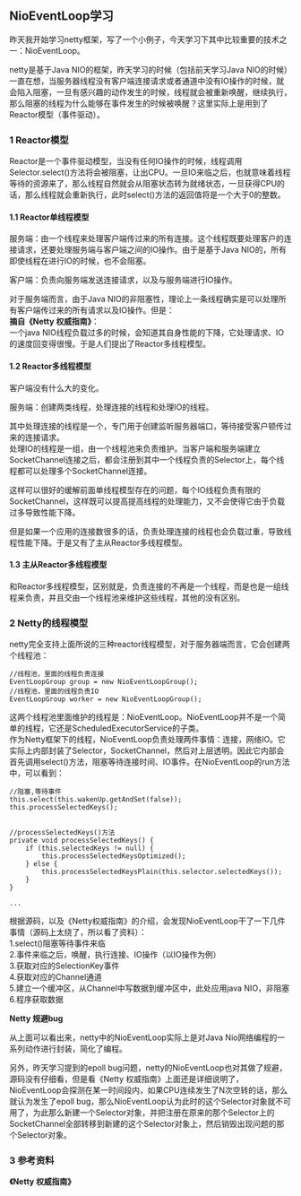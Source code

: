 ## NioEventLoop学习

昨天我开始学习netty框架，写了一个小例子，今天学习下其中比较重要的技术之一：NioEventLoop。

netty是基于Java NIO的框架，昨天学习的时候（包括前天学习Java NIO的时候）一直在想，当服务器线程没有客户端连接请求或者通道中没有IO操作的时候，就会陷入阻塞，一旦有感兴趣的动作发生的时候，线程就会被重新唤醒，继续执行，那么阻塞的线程为什么能够在事件发生的时候被唤醒？这里实际上是用到了Reactor模型（事件驱动）。

### 1 Reactor模型
Reactor是一个事件驱动模型，当没有任何IO操作的时候，线程调用Selector.select()方法将会被阻塞，让出CPU。一旦IO来临之后，也就意味着线程等待的资源来了，那么线程自然就会从阻塞状态转为就绪状态，一旦获得CPU的话，那么线程就会重新执行，此时select()方法的返回值将是一个大于0的整数。

#### 1.1 Reactor单线程模型
服务端：由一个线程来处理客户端传过来的所有连接。这个线程既要处理客户的连接请求，还要处理服务端与客户端之间的IO操作。由于是基于Java NIO的，所有即使线程在进行IO的时候，也不会阻塞。

客户端：负责向服务端发送连接请求，以及与服务端进行IO操作。

对于服务端而言，由于Java NIO的非阻塞性，理论上一条线程确实是可以处理所有客户端传过来的所有请求以及IO操作。但是：  
**摘自《Netty 权威指南》**：  
一个java NIO线程负载过多的时候，会知道其自身性能的下降，它处理请求、IO的速度回变得很慢。于是人们提出了Reactor多线程模型。

#### 1.2 Reactor多线程模型
客户端没有什么大的变化。

服务端：创建两类线程，处理连接的线程和处理IO的线程。

其中处理连接的线程是一个，专门用于创建监听服务器端口，等待接受客户顿传过来的连接请求。    
处理IO的线程是一组，由一个线程池来负责维护。当客户端和服务端建立SocketChannel连接之后，都会注册到其中一个线程负责的Selector上，每个线程都可以处理多个SocketChannel连接。

这样可以很好的缓解前面单线程模型存在的问题，每个IO线程负责有限的SocketChannel，这样既可以提高提高线程的处理能力，又不会使得它由于负载过多导致性能下降。

但是如果一个应用的连接数很多的话，负责处理连接的线程也会负载过重，导致线程性能下降。于是又有了主从Reactor多线程模型。

#### 1.3 主从Reactor多线程模型
和Reactor多线程模型，区别就是，负责连接的不再是一个线程，而是也是一组线程来负责，并且交由一个线程池来维护这些线程，其他的没有区别。

### 2 Netty的线程模型
netty完全支持上面所说的三种reactor线程模型，对于服务器端而言，它会创建两个线程池：
```
//线程池，里面的线程负责连接
EventLoopGroup group = new NioEventLoopGroup();
//线程池，里面的线程负责IO
EventLoopGroup worker = new NioEventLoopGroup();
```
这两个线程池里面维护的线程是：NioEventLoop。NioEventLoop并不是一个简单的线程，它还是ScheduledExecutorService的子类。  
作为Netty框架下的线程，NioEventLoop负责处理两件事情：连接，网络IO。它实际上内部封装了Selector，SocketChannel，然后对上层透明。因此它内部会首先调用select()方法，阻塞等待连接时间、IO事件。在NioEventLoop的run方法中，可以看到：
```
//阻塞,等待事件
this.select(this.wakenUp.getAndSet(false));
this.processSelectedKeys();


//processSelectedKeys()方法
private void processSelectedKeys() {
    if (this.selectedKeys != null) {
        this.processSelectedKeysOptimized();
    } else {
        this.processSelectedKeysPlain(this.selector.selectedKeys());
    }
}

...
```
根据源码，以及《Netty权威指南》的介绍，会发现NioEventLoop干了一下几件事情（源码上太绕了，所以看了资料）：  
1.select()阻塞等待事件来临   
2.事件来临之后，唤醒，执行连接、IO操作（以IO操作为例）   
3.获取对应的SelectionKey事件   
4.获取对应的Channel通道   
5.建立一个缓冲区，从Channel中写数据到缓冲区中，此处应用java NIO，非阻塞   
6.程序获取数据   

**Netty 规避bug**  

从上面可以看出来，netty中的NioEventLoop实际上是对Java Nio网络编程的一系列动作进行封装，简化了编程。   

另外，昨天学习提到的epoll bug问题，netty的NioEventLoop也对其做了规避，源码没有仔细看，但是看《Netty 权威指南》上面还是详细说明了，NioEventLoop会探测在某一时间段内，如果CPU连续发生了N次空转的话，那么就认为发生了epoll bug，那么NioEventLoop认为此时的这个Selector对象就不可用了，为此那么新建一个Selector对象，并把注册在原来的那个Selector上的SocketChannel全部转移到新建的这个Selector对象上，然后销毁出现问题的那个Selector对象。

### 3 参考资料
**《Netty 权威指南》**